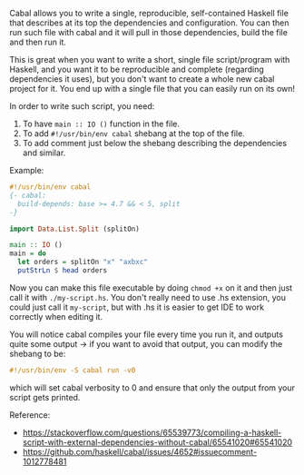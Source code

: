 Cabal allows you to write a single, reproducible, self-contained Haskell file that describes at its top the dependencies and configuration.
You can then run such file with cabal and it will pull in those dependencies, build the file and then run it.

This is great when you want to write a short, single file script/program with Haskell, and you want it to be reproducible and complete (regarding dependencies it uses),
but you don't want to create a whole new cabal project for it. You end up with a single file that you can easily run on its own!

In order to write such script, you need:
1. To have `main :: IO ()` function in the file.
2. To add `#!/usr/bin/env cabal` shebang at the top of the file.
3. To add comment just below the shebang describing the dependencies and similar.

Example:
```hs
#!/usr/bin/env cabal
{- cabal:
  build-depends: base >= 4.7 && < 5, split
-}

import Data.List.Split (splitOn)

main :: IO ()
main = do
  let orders = splitOn "x" "axbxc"
  putStrLn $ head orders
```

Now you can make this file executable by doing `chmod +x` on it and then just call it with `./my-script.hs`.
You don't really need to use .hs extension, you could just call it `my-script`, but with .hs it is easier to get
IDE to work correctly when editing it.

You will notice cabal compiles your file every time you run it, and outputs quite some output -> if you want to avoid that output, you can modify the shebang to be:
```hs
#!/usr/bin/env -S cabal run -v0
```
which will set cabal verbosity to 0 and ensure that only the output from your script gets printed.

Reference:
- https://stackoverflow.com/questions/65539773/compiling-a-haskell-script-with-external-dependencies-without-cabal/65541020#65541020
- https://github.com/haskell/cabal/issues/4652#issuecomment-1012778481
